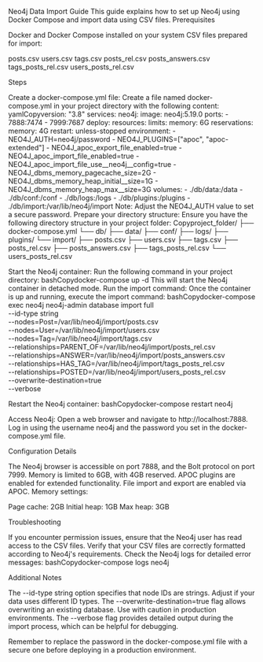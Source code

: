 Neo4j Data Import Guide
This guide explains how to set up Neo4j using Docker Compose and import data using CSV files.
Prerequisites

Docker and Docker Compose installed on your system
CSV files prepared for import:

posts.csv
users.csv
tags.csv
posts_rel.csv
posts_answers.csv
tags_posts_rel.csv
users_posts_rel.csv



Steps

Create a docker-compose.yml file:
Create a file named docker-compose.yml in your project directory with the following content:
yamlCopyversion: "3.8"
services:
  neo4j:
    image: neo4j:5.19.0
    ports:
      - 7888:7474
      - 7999:7687
    deploy:
      resources:
        limits:
          memory: 6G
        reservations:
          memory: 4G
    restart: unless-stopped
    environment:
      - NEO4J_AUTH=neo4j/password
      - NEO4J_PLUGINS=["apoc", "apoc-extended"]
      - NEO4J_apoc_export_file_enabled=true
      - NEO4J_apoc_import_file_enabled=true
      - NEO4J_apoc_import_file_use__neo4j__config=true
      - NEO4J_dbms_memory_pagecache_size=2G
      - NEO4J_dbms_memory_heap_initial__size=1G
      - NEO4J_dbms_memory_heap_max__size=3G
    volumes:
      - ./db/data:/data
      - ./db/conf:/conf
      - ./db/logs:/logs
      - ./db/plugins:/plugins
      - ./db/import:/var/lib/neo4j/import
Note: Adjust the NEO4J_AUTH value to set a secure password.
Prepare your directory structure:
Ensure you have the following directory structure in your project folder:
Copyproject_folder/
├── docker-compose.yml
└── db/
    ├── data/
    ├── conf/
    ├── logs/
    ├── plugins/
    └── import/
        ├── posts.csv
        ├── users.csv
        ├── tags.csv
        ├── posts_rel.csv
        ├── posts_answers.csv
        ├── tags_posts_rel.csv
        └── users_posts_rel.csv

Start the Neo4j container:
Run the following command in your project directory:
bashCopydocker-compose up -d
This will start the Neo4j container in detached mode.
Run the import command:
Once the container is up and running, execute the import command:
bashCopydocker-compose exec neo4j neo4j-admin database import full \
  --id-type string \
  --nodes=Post=/var/lib/neo4j/import/posts.csv \
  --nodes=User=/var/lib/neo4j/import/users.csv \
  --nodes=Tag=/var/lib/neo4j/import/tags.csv \
  --relationships=PARENT_OF=/var/lib/neo4j/import/posts_rel.csv \
  --relationships=ANSWER=/var/lib/neo4j/import/posts_answers.csv \
  --relationships=HAS_TAG=/var/lib/neo4j/import/tags_posts_rel.csv \
  --relationships=POSTED=/var/lib/neo4j/import/users_posts_rel.csv \
  --overwrite-destination=true \
  --verbose

Restart the Neo4j container:
bashCopydocker-compose restart neo4j

Access Neo4j:
Open a web browser and navigate to http://localhost:7888. Log in using the username neo4j and the password you set in the docker-compose.yml file.

Configuration Details

The Neo4j browser is accessible on port 7888, and the Bolt protocol on port 7999.
Memory is limited to 6GB, with 4GB reserved.
APOC plugins are enabled for extended functionality.
File import and export are enabled via APOC.
Memory settings:

Page cache: 2GB
Initial heap: 1GB
Max heap: 3GB



Troubleshooting

If you encounter permission issues, ensure that the Neo4j user has read access to the CSV files.
Verify that your CSV files are correctly formatted according to Neo4j's requirements.
Check the Neo4j logs for detailed error messages:
bashCopydocker-compose logs neo4j


Additional Notes

The --id-type string option specifies that node IDs are strings. Adjust if your data uses different ID types.
The --overwrite-destination=true flag allows overwriting an existing database. Use with caution in production environments.
The --verbose flag provides detailed output during the import process, which can be helpful for debugging.

Remember to replace the password in the docker-compose.yml file with a secure one before deploying in a production environment.